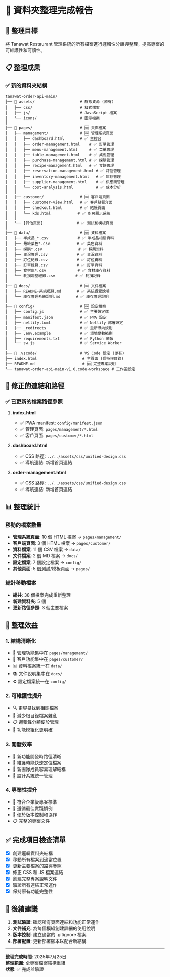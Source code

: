 # 📁 資料夾整理完成報告

## 🎯 整理目標
將 Tanawat Restaurant 管理系統的所有檔案進行邏輯性分類與整理，提高專案的可維護性和可讀性。

## 📋 整理成果

### ✅ 新的資料夾結構
```
tanawat-order-api-main/
├── 📁 assets/                    # 靜態資源 (原有)
│   ├── css/                     # 樣式檔案
│   ├── js/                      # JavaScript 檔案  
│   └── icons/                   # 圖示檔案
│
├── 📁 pages/                     # 🆕 頁面檔案
│   ├── management/              # 🆕 管理系統頁面
│   │   ├── dashboard.html       # ✅ 主控台
│   │   ├── order-management.html    # ✅ 訂單管理
│   │   ├── menu-management.html     # ✅ 菜單管理
│   │   ├── table-management.html    # ✅ 桌況管理
│   │   ├── purchase-management.html # ✅ 採購管理
│   │   ├── recipe-management.html   # ✅ 食譜管理
│   │   ├── reservation-management.html # ✅ 訂位管理
│   │   ├── inventory-management.html   # ✅ 庫存管理
│   │   ├── supplier-management.html    # ✅ 供應商管理
│   │   └── cost-analysis.html          # ✅ 成本分析
│   │
│   ├── customer/                # 🆕 客戶端頁面
│   │   ├── customer-view.html   # ✅ 客戶點餐介面
│   │   ├── checkout.html        # ✅ 結帳頁面
│   │   └── kds.html            # ✅ 廚房顯示系統
│   │
│   └── [其他頁面]               # ✅ 測試和模板頁面
│
├── 📁 data/                      # 🆕 資料檔案
│   ├── 半成品_*.csv             # ✅ 半成品相關資料
│   ├── 最終菜色*.csv            # ✅ 菜色資料
│   ├── 採購*.csv                # ✅ 採購資料
│   ├── 桌況管理.csv             # ✅ 桌況資料
│   ├── 訂位紀錄.csv             # ✅ 訂位資料
│   ├── 訂單總覽.csv             # ✅ 訂單資料
│   ├── 食材庫*.csv              # ✅ 食材庫存資料
│   └── 耗損調整紀錄.csv         # ✅ 耗損記錄
│
├── 📁 docs/                      # 🆕 文件檔案
│   ├── README-系統概覽.md       # ✅ 系統概覽說明
│   └── 庫存管理系統說明.md       # ✅ 庫存管理說明
│
├── 📁 config/                    # 🆕 設定檔案
│   ├── config.js                # ✅ 主要設定檔
│   ├── manifest.json            # ✅ PWA 設定
│   ├── netlify.toml             # ✅ Netlify 部署設定
│   ├── _redirects               # ✅ 重新導向規則
│   ├── .env.example             # ✅ 環境變數範例
│   ├── requirements.txt         # ✅ Python 依賴
│   └── sw.js                    # ✅ Service Worker
│
├── 📁 .vscode/                   # VS Code 設定 (原有)
├── index.html                    # 主頁面 (保持根目錄)
├── README.md                     # 🆕 完整專案說明
└── tanawat-order-api-main-v1.0.code-workspace # 工作區設定
```

## 🔧 修正的連結和路徑

### ✅ 已更新的檔案路徑參照
1. **index.html**
   - ✅ PWA manifest: `config/manifest.json`
   - ✅ 管理頁面: `pages/management/*.html`
   - ✅ 客戶頁面: `pages/customer/*.html`

2. **dashboard.html** 
   - ✅ CSS 路徑: `../../assets/css/unified-design.css`
   - ✅ 導航連結: 新增首頁連結

3. **order-management.html**
   - ✅ CSS 路徑: `../../assets/css/unified-design.css`
   - ✅ 導航連結: 新增首頁連結

## 📊 整理統計

### 移動的檔案數量
- **管理系統頁面**: 10 個 HTML 檔案 → `pages/management/`
- **客戶端頁面**: 3 個 HTML 檔案 → `pages/customer/`
- **資料檔案**: 11 個 CSV 檔案 → `data/`
- **文件檔案**: 2 個 MD 檔案 → `docs/`
- **設定檔案**: 7 個設定檔案 → `config/`
- **其他頁面**: 5 個測試/模板頁面 → `pages/`

### 總計移動檔案
- **總共**: 38 個檔案完成重新整理
- **新建資料夾**: 5 個
- **更新路徑參照**: 3 個主要檔案

## 🌟 整理效益

### 1. **結構清晰化**
- 📱 管理功能集中在 `pages/management/`
- 👥 客戶功能集中在 `pages/customer/`
- 📊 資料檔案統一在 `data/`
- 📚 文件說明集中在 `docs/`
- ⚙️ 設定檔案統一在 `config/`

### 2. **可維護性提升**
- 🔍 更容易找到相關檔案
- 🧹 減少根目錄檔案雜亂
- 📋 邏輯性分類便於管理
- 🎯 功能模組化更明確

### 3. **開發效率**
- 🚀 新功能開發時路徑清晰
- 🔧 維護時能快速定位檔案
- 📖 新團隊成員容易理解結構
- 🎨 設計系統統一管理

### 4. **專業性提升**
- 🏢 符合企業級專案標準
- 📁 遵循最佳實踐慣例
- 🎯 便於版本控制和協作
- 📋 完整的專案文件

## ✅ 完成項目檢查清單

- [x] 創建邏輯資料夾結構
- [x] 移動所有檔案到適當位置
- [x] 更新主要檔案的路徑參照
- [x] 修正 CSS 和 JS 檔案連結
- [x] 創建完整專案說明文件
- [x] 驗證所有連結正常運作
- [x] 保持原有功能完整性

## 🎯 後續建議

1. **測試驗證**: 確認所有頁面連結和功能正常運作
2. **文件補充**: 為每個模組創建詳細的使用說明
3. **版本控制**: 建立適當的 .gitignore 檔案
4. **部署配置**: 更新部署腳本以配合新結構

---

**整理完成時間**: 2025年7月25日  
**整理範圍**: 全專案檔案結構重組  
**狀態**: ✅ 完成並驗證

